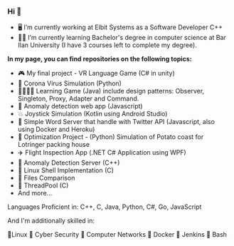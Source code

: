 ### Hi  👋


- 🖥️ I’m currently working at Elbit Systems as a Software Developer C++
- 🧑‍🎓 I’m currently learning Bachelor's degree in computer science at Bar Ilan University (I have 3 courses left to complete my degree).

**In my page, you can find repositories on the following topics:**
- 🎮 My final project - VR Language Game (C# in unity)
- 🦠 Corona Virus Simulation (Python)
- 👩‍🎓👨‍🎓 Learning Game (Java) include design patterns: Observer, Singleton, Proxy, Adapter and Command.
- 🧐 Anomaly detection web app (Javascript)
- 💥 Joystick Simulation (Kotlin using Android Studio)
- 💫 Simple Word Server that handle with Twitter API (Javascript, also using Docker and Heroku)
- 🥔 Optimization Project - (Python) Simulation of Potato coast for Lotringer packing house
- ✈️ Flight Inspection App (.NET C# Application using WPF)
- 🔎 Anomaly Detection Server (C++)
- 📝 Linux Shell Implementation (C)
- 📰 Files Comparison
- 🔶 ThreadPool (C)
- And more...

Languages Proficient in: C++, C, Java, Python, C#, Go, JavaScript

And I'm additionally skilled in:

📌Linux  📌 Cyber Security 📌 Computer Networks 📌 Docker 📌 Jenkins 📌 Bash



